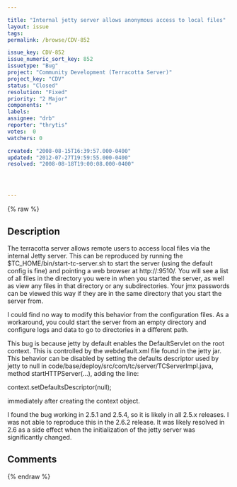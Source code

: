 ```yaml
---

title: "Internal jetty server allows anonymous access to local files"
layout: issue
tags: 
permalink: /browse/CDV-852

issue_key: CDV-852
issue_numeric_sort_key: 852
issuetype: "Bug"
project: "Community Development (Terracotta Server)"
project_key: "CDV"
status: "Closed"
resolution: "Fixed"
priority: "2 Major"
components: ""
labels: 
assignee: "drb"
reporter: "thrytis"
votes:  0
watchers: 0

created: "2008-08-15T16:39:57.000-0400"
updated: "2012-07-27T19:59:55.000-0400"
resolved: "2008-08-18T19:00:08.000-0400"




---
```


{% raw %}

## Description

<div markdown="1" class="description">

The terracotta server allows remote users to access local files via the internal Jetty server.  This can be reproduced by running the $TC\_HOME/bin/start-tc-server.sh to start the server (using the default config is fine) and pointing a web browser at http://<host>:9510/.  You will see a list of all files in the directory you were in when you started the server, as well as view any files in that directory or any subdirectories.  Your jmx passwords can be viewed this way if they are in the same directory that you start the server from.

I could find no way to modify this behavior from the configuration files.  As a workaround, you could start the server from an empty directory and configure logs and data to go to directories in a different path.

This bug is because jetty by default enables the DefaultServlet on the root context.  This is controlled by the webdefault.xml file found in the jetty jar.  This behavior can be disabled by setting the defaults descriptor used by jetty to null in code/base/deploy/src/com/tc/server/TCServerImpl.java, method startHTTPServer(...), adding the line:

context.setDefaultsDescriptor(null);

immediately after creating the context object.

I found the bug working in 2.5.1 and 2.5.4, so it is likely in all 2.5.x releases.  I was not able to reproduce this in the 2.6.2 release.  It was likely resolved in 2.6 as a side effect when the initialization of the jetty server was significantly changed.

</div>

## Comments



{% endraw %}
